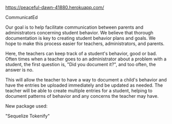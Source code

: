 https://peaceful-dawn-41880.herokuapp.com/

CommunicatEd

Our goal is to help facilitate communication between parents and administrators concerning student behavior. We believe that thorough documentation is key to creating student behavior plans and goals. We hope to make this process easier for teachers, administrators, and parents.

Here, the teachers can keep track of a student's behavior, good or bad. Often times when a teacher goes to an administrator about
a problem with a student, the first question is, "Did you document it?", and too often, the answer is no.

This will allow the teacher to have a way to document a child's behavior and have the entries be uploaded immediately and be updated
as needed. The teacher will be able to create multiple entries for a student, helping to document patterns of behavior and any 
concerns the teacher may have. 

New package used:

"Sequelize Tokenify"
